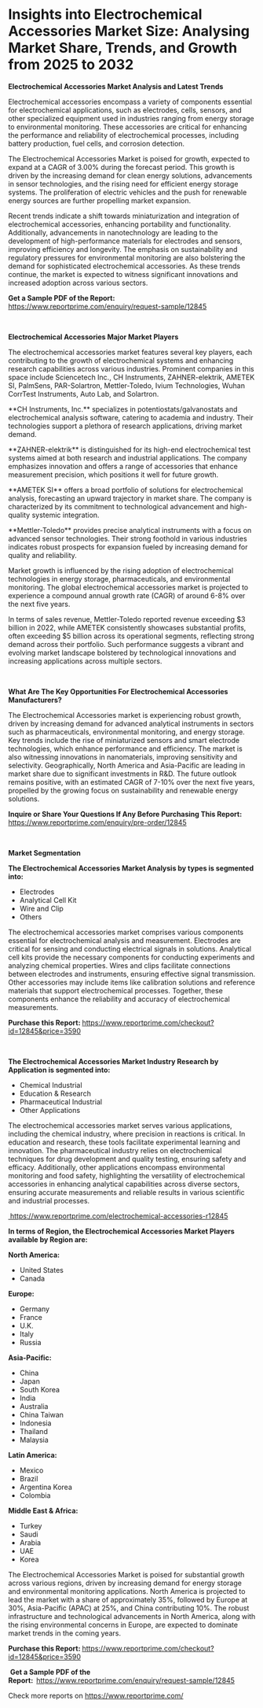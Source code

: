 <p><h1>Insights into Electrochemical Accessories Market Size: Analysing Market Share, Trends, and Growth from 2025 to 2032</h1></p><p><strong>Electrochemical Accessories Market Analysis and Latest Trends</strong></p>
<p><p>Electrochemical accessories encompass a variety of components essential for electrochemical applications, such as electrodes, cells, sensors, and other specialized equipment used in industries ranging from energy storage to environmental monitoring. These accessories are critical for enhancing the performance and reliability of electrochemical processes, including battery production, fuel cells, and corrosion detection.</p><p>The Electrochemical Accessories Market is poised for growth, expected to expand at a CAGR of 3.00% during the forecast period. This growth is driven by the increasing demand for clean energy solutions, advancements in sensor technologies, and the rising need for efficient energy storage systems. The proliferation of electric vehicles and the push for renewable energy sources are further propelling market expansion.</p><p>Recent trends indicate a shift towards miniaturization and integration of electrochemical accessories, enhancing portability and functionality. Additionally, advancements in nanotechnology are leading to the development of high-performance materials for electrodes and sensors, improving efficiency and longevity. The emphasis on sustainability and regulatory pressures for environmental monitoring are also bolstering the demand for sophisticated electrochemical accessories. As these trends continue, the market is expected to witness significant innovations and increased adoption across various sectors.</p></p>
<p><strong>Get a Sample PDF of the Report:&nbsp;</strong> <a href="https://www.reportprime.com/enquiry/request-sample/12845?utm_campaign=3163&utm_medium=2&utm_source=Github&utm_content=ia&utm_term=19032025&utm_id=electrochemical-accessories">https://www.reportprime.com/enquiry/request-sample/12845</a></p>
<p>&nbsp;</p>
<p><strong>Electrochemical Accessories Major Market Players</strong></p>
<p><p>The electrochemical accessories market features several key players, each contributing to the growth of electrochemical systems and enhancing research capabilities across various industries. Prominent companies in this space include Sciencetech Inc., CH Instruments, ZAHNER-elektrik, AMETEK SI, PalmSens, PAR-Solartron, Mettler-Toledo, Ivium Technologies, Wuhan CorrTest Instruments, Auto Lab, and Solartron.</p><p>**CH Instruments, Inc.** specializes in potentiostats/galvanostats and electrochemical analysis software, catering to academia and industry. Their technologies support a plethora of research applications, driving market demand. </p><p>**ZAHNER-elektrik** is distinguished for its high-end electrochemical test systems aimed at both research and industrial applications. The company emphasizes innovation and offers a range of accessories that enhance measurement precision, which positions it well for future growth.</p><p>**AMETEK SI** offers a broad portfolio of solutions for electrochemical analysis, forecasting an upward trajectory in market share. The company is characterized by its commitment to technological advancement and high-quality systemic integration.</p><p>**Mettler-Toledo** provides precise analytical instruments with a focus on advanced sensor technologies. Their strong foothold in various industries indicates robust prospects for expansion fueled by increasing demand for quality and reliability.</p><p>Market growth is influenced by the rising adoption of electrochemical technologies in energy storage, pharmaceuticals, and environmental monitoring. The global electrochemical accessories market is projected to experience a compound annual growth rate (CAGR) of around 6-8% over the next five years. </p><p>In terms of sales revenue, Mettler-Toledo reported revenue exceeding $3 billion in 2022, while AMETEK consistently showcases substantial profits, often exceeding $5 billion across its operational segments, reflecting strong demand across their portfolio. Such performance suggests a vibrant and evolving market landscape bolstered by technological innovations and increasing applications across multiple sectors.</p></p>
<p>&nbsp;</p>
<p><strong>What Are The Key Opportunities For Electrochemical Accessories Manufacturers?</strong></p>
<p><p>The Electrochemical Accessories market is experiencing robust growth, driven by increasing demand for advanced analytical instruments in sectors such as pharmaceuticals, environmental monitoring, and energy storage. Key trends include the rise of miniaturized sensors and smart electrode technologies, which enhance performance and efficiency. The market is also witnessing innovations in nanomaterials, improving sensitivity and selectivity. Geographically, North America and Asia-Pacific are leading in market share due to significant investments in R&D. The future outlook remains positive, with an estimated CAGR of 7-10% over the next five years, propelled by the growing focus on sustainability and renewable energy solutions.</p></p>
<p><strong>Inquire or Share Your Questions If Any Before Purchasing This Report:</strong> <a href="https://www.reportprime.com/enquiry/pre-order/12845?utm_campaign=3163&utm_medium=2&utm_source=Github&utm_content=ia&utm_term=19032025&utm_id=electrochemical-accessories">https://www.reportprime.com/enquiry/pre-order/12845</a></p>
<p>&nbsp;</p>
<p><strong>Market Segmentation</strong></p>
<p><strong>The Electrochemical Accessories Market Analysis by types is segmented into:</strong></p>
<p><ul><li>Electrodes</li><li>Analytical Cell Kit</li><li>Wire and Clip</li><li>Others</li></ul></p>
<p><p>The electrochemical accessories market comprises various components essential for electrochemical analysis and measurement. Electrodes are critical for sensing and conducting electrical signals in solutions. Analytical cell kits provide the necessary components for conducting experiments and analyzing chemical properties. Wires and clips facilitate connections between electrodes and instruments, ensuring effective signal transmission. Other accessories may include items like calibration solutions and reference materials that support electrochemical processes. Together, these components enhance the reliability and accuracy of electrochemical measurements.</p></p>
<p><strong>Purchase this Report:&nbsp;</strong><a href="https://www.reportprime.com/checkout?id=12845&price=3590&utm_campaign=3163&utm_medium=2&utm_source=Github&utm_content=ia&utm_term=19032025&utm_id=electrochemical-accessories">https://www.reportprime.com/checkout?id=12845&price=3590</a></p>
<p>&nbsp;</p>
<p><strong>The Electrochemical Accessories Market Industry Research by Application is segmented into:</strong></p>
<p><ul><li>Chemical Industrial</li><li>Education & Research</li><li>Pharmaceutical Industrial</li><li>Other Applications</li></ul></p>
<p><p>The electrochemical accessories market serves various applications, including the chemical industry, where precision in reactions is critical. In education and research, these tools facilitate experimental learning and innovation. The pharmaceutical industry relies on electrochemical techniques for drug development and quality testing, ensuring safety and efficacy. Additionally, other applications encompass environmental monitoring and food safety, highlighting the versatility of electrochemical accessories in enhancing analytical capabilities across diverse sectors, ensuring accurate measurements and reliable results in various scientific and industrial processes.</p></p>
<p><a href="https://www.reportprime.com/electrochemical-accessories-r12845?utm_campaign=3163&utm_medium=2&utm_source=Github&utm_content=ia&utm_term=19032025&utm_id=electrochemical-accessories">&nbsp;https://www.reportprime.com/electrochemical-accessories-r12845</a></p>
<p><strong>In terms of Region, the Electrochemical Accessories Market Players available by Region are:</strong></p>
<p>
    <p> <strong> North America: </strong>
        <ul>
            <li>United States</li>
            <li>Canada</li>
        </ul>
        </p> 
    <p> <strong> Europe: </strong>
        <ul>
            <li>Germany</li>
            <li>France</li>
            <li>U.K.</li>
            <li>Italy</li>
            <li>Russia</li>
        </ul>
        </p> 
    <p> <strong> Asia-Pacific: </strong>
        <ul>
            <li>China</li>
            <li>Japan</li>
            <li>South Korea</li>
            <li>India</li>
            <li>Australia</li>
            <li>China Taiwan</li>
            <li>Indonesia</li>
            <li>Thailand</li>
            <li>Malaysia</li>
        </ul>
        </p> 
    <p> <strong> Latin America: </strong>
        <ul>
            <li>Mexico</li>
            <li>Brazil</li>
            <li>Argentina Korea</li>
            <li>Colombia</li>
        </ul>
        </p> 
    <p> <strong> Middle East & Africa: </strong>
        <ul>
            <li>Turkey</li>
            <li>Saudi</li>
            <li>Arabia</li>
            <li>UAE</li>
            <li>Korea</li>
        </ul>
    </p>
    </p>
<p><p>The Electrochemical Accessories Market is poised for substantial growth across various regions, driven by increasing demand for energy storage and environmental monitoring applications. North America is projected to lead the market with a share of approximately 35%, followed by Europe at 30%, Asia-Pacific (APAC) at 25%, and China contributing 10%. The robust infrastructure and technological advancements in North America, along with the rising environmental concerns in Europe, are expected to dominate market trends in the coming years.</p></p>
<p><strong>Purchase this Report: </strong><a href="https://www.reportprime.com/checkout?id=12845&price=3590&utm_campaign=3163&utm_medium=2&utm_source=Github&utm_content=ia&utm_term=19032025&utm_id=electrochemical-accessories">https://www.reportprime.com/checkout?id=12845&price=3590</a></p>
<p>&nbsp;<strong>Get a Sample PDF of the Report:&nbsp;&nbsp;</strong><a href="https://www.reportprime.com/enquiry/request-sample/12845?utm_campaign=3163&utm_medium=2&utm_source=Github&utm_content=ia&utm_term=19032025&utm_id=electrochemical-accessories">https://www.reportprime.com/enquiry/request-sample/12845</a></p>
<p><strong></strong></p>
<p>Check more reports on <a href="https://www.reportprime.com/?utm_campaign=3163&utm_medium=2&utm_source=Github&utm_content=ia&utm_term=19032025&utm_id=electrochemical-accessories">https://www.reportprime.com/</a></p>